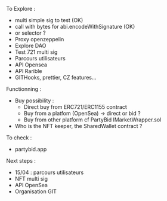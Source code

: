 To Explore :
* multi simple sig to test (OK)
* call with bytes for abi.encodeWithSignature (OK)
* or selector ?
* Proxy openzeppelin
* Explore DAO
* Test 721 multi sig
* Parcours utilisateurs
* API Opensea
* API Rarible
* GITHooks, prettier, CZ features... 

Functionning :
* Buy possibility : 
  * Direct buy from ERC721/ERC1155 contract
  * Buy from a platfom (OpenSea) -> direct or bid ?
  * Buy from other platform cf PartyBid IMarketWrapper.sol
* Who is the NFT keeper, the SharedWallet contract ?

To check :
* partybid.app

Next steps :
* 15/04 : parcours utilisateurs
* NFT multi sig
* API OpenSea
* Organisation GIT
